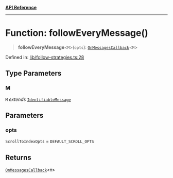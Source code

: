 [**API Reference**](../README.md)

***

# Function: followEveryMessage()

> **followEveryMessage**\<`M`\>(`opts`): [`OnMessagesCallback`](../type-aliases/OnMessagesCallback.md)\<`M`\>

Defined in: [lib/follow-strategies.ts:28](https://github.com/wix-incubator/chat-viewer/blob/471a1f3ecfdb5a33a5c084cf260a676004074615/lib/follow-strategies.ts#L28)

## Type Parameters

### M

`M` *extends* [`IdentifiableMessage`](../type-aliases/IdentifiableMessage.md)

## Parameters

### opts

`ScrollToIndexOpts` = `DEFAULT_SCROLL_OPTS`

## Returns

[`OnMessagesCallback`](../type-aliases/OnMessagesCallback.md)\<`M`\>
